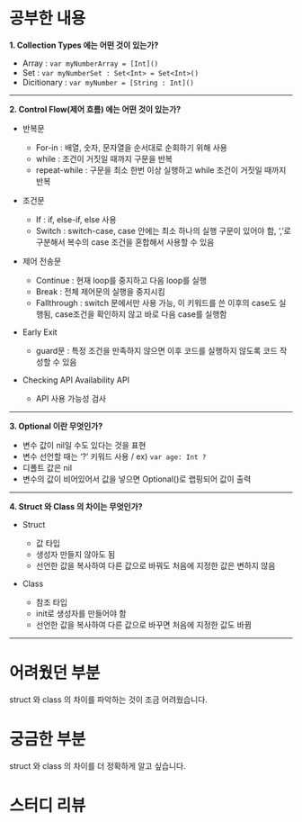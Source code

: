 # 공부한 내용
**1. Collection Types 에는 어떤 것이 있는가?**
- Array : `var myNumberArray = [Int]()`
- Set : `var myNumberSet : Set<Int> = Set<Int>()`
- Dicitionary : `var myNumber = [String : Int]()`

---

**2. Control Flow(제어 흐름) 에는 어떤 것이 있는가?**
- 반복문
  - For-in : 배열, 숫자, 문자열을 순서대로 순회하기 위해 사용
  - while : 조건이 거짓일 때까지 구문을 반복
  - repeat-while : 구문을 최소 한번 이상 실행하고 while 조건이 거짓일 때까지 반복
 
- 조건문
  - If : if, else-if, else 사용
  - Switch : switch-case, case 안에는 최소 하나의 실행 구문이 있어야 함, ‘,’로 구분해서 복수의 case 조건을 혼합해서 사용할 수 있음
 
- 제어 전송문
  - Continue : 현재 loop를 중지하고 다음 loop를 실행
  - Break : 전체 제어문의 실행을 중지시킴
  - Fallthrough : switch 문에서만 사용 가능, 이 키워드를 쓴 이후의 case도 실행됨, case조건을 확인하지 않고 바로 다음 case를 실행함
 
- Early Exit
  - guard문 : 특정 조건을 만족하지 않으면 이후 코드를 실행하지 않도록 코드 작성할 수 있음
 
- Checking API Availability API
  - API 사용 가능성 검사
 
---

**3. Optional 이란 무엇인가?**
- 변수 값이 nil일 수도 있다는 것을 표현
- 변수 선언할 때는 ‘?’ 키워드 사용  / ex) `var age: Int ?`
- 디폴트 값은 nil
- 변수의 값이 비어있어서 값을 넣으면 Optional()로 랩핑되어 값이 출력

---

**4. Struct 와 Class 의 차이는 무엇인가?**
- Struct
  - 값 타입
  - 생성자 만들지 않아도 됨
  - 선언한 값을 복사하여 다른 값으로 바꿔도 처음에 지정한 값은 변하지 않음
 
- Class 
  - 참조 타입
  - init로 생성자를 만들어야 함
  - 선언한 값을 복사하여 다른 값으로 바꾸면 처음에 지정한 값도 바뀜
 
 ---

# 어려웠던 부분
struct 와 class 의 차이를 파악하는 것이 조금 어려웠습니다.

# 궁금한 부분
struct 와 class 의 차이를 더 정확하게 알고 싶습니다.

# 스터디 리뷰

